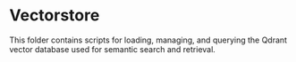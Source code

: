 # Vectorstore

This folder contains scripts for loading, managing, and querying the Qdrant vector database used for semantic search and retrieval.
